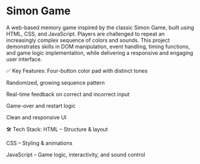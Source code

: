 # Simon Game 

A web-based memory game inspired by the classic Simon Game, built using HTML, CSS, and JavaScript. Players are challenged to repeat an increasingly complex sequence of colors and sounds. This project demonstrates skills in DOM manipulation, event handling, timing functions, and game logic implementation, while delivering a responsive and engaging user interface.

✅ Key Features:
Four-button color pad with distinct tones

Randomized, growing sequence pattern

Real-time feedback on correct and incorrect input

Game-over and restart logic

Clean and responsive UI

🛠 Tech Stack:
HTML – Structure & layout

CSS – Styling & animations

JavaScript – Game logic, interactivity, and sound control
